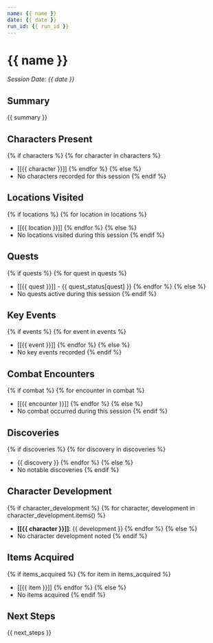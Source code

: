 ```yaml
---
name: {{ name }}
date: {{ date }}
run_id: {{ run_id }}
---
```


# {{ name }}

*Session Date: {{ date }}*

## Summary
{{ summary }}

## Characters Present
{% if characters %}
{% for character in characters %}
- [[{{ character }}]]
{% endfor %}
{% else %}
- No characters recorded for this session
{% endif %}

## Locations Visited
{% if locations %}
{% for location in locations %}
- [[{{ location }}]]
{% endfor %}
{% else %}
- No locations visited during this session
{% endif %}

## Quests
{% if quests %}
{% for quest in quests %}
- [[{{ quest }}]] - {{ quest_status[quest] }}
{% endfor %}
{% else %}
- No quests active during this session
{% endif %}

## Key Events
{% if events %}
{% for event in events %}
- [[{{ event }}]]
{% endfor %}
{% else %}
- No key events recorded
{% endif %}

## Combat Encounters
{% if combat %}
{% for encounter in combat %}
- [[{{ encounter }}]]
{% endfor %}
{% else %}
- No combat occurred during this session
{% endif %}

## Discoveries
{% if discoveries %}
{% for discovery in discoveries %}
- {{ discovery }}
{% endfor %}
{% else %}
- No notable discoveries
{% endif %}

## Character Development
{% if character_development %}
{% for character, development in character_development.items() %}
- **[[{{ character }}]]**: {{ development }}
{% endfor %}
{% else %}
- No character development noted
{% endif %}

## Items Acquired
{% if items_acquired %}
{% for item in items_acquired %}
- [[{{ item }}]]
{% endfor %}
{% else %}
- No items acquired
{% endif %}

## Next Steps
{{ next_steps }}